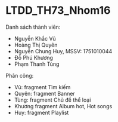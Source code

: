 # LTDD_TH73_Nhom16
Danh sách thành viên:
- Nguyễn Khắc Vũ
- Hoàng Thị Quyên
- Nguyễn Chung Huy, MSSV: 1751010044
- Đỗ Phú Khương
- Phạm Thanh Tùng

Phân công:
  - Vũ: fragment Tìm kiếm
  - Quyên: fragment Banner
  - Tùng: fragment Chủ đề thể loại
  - Khương fragment Album hot, Hot songs
  - Huy: fragment Playlist
